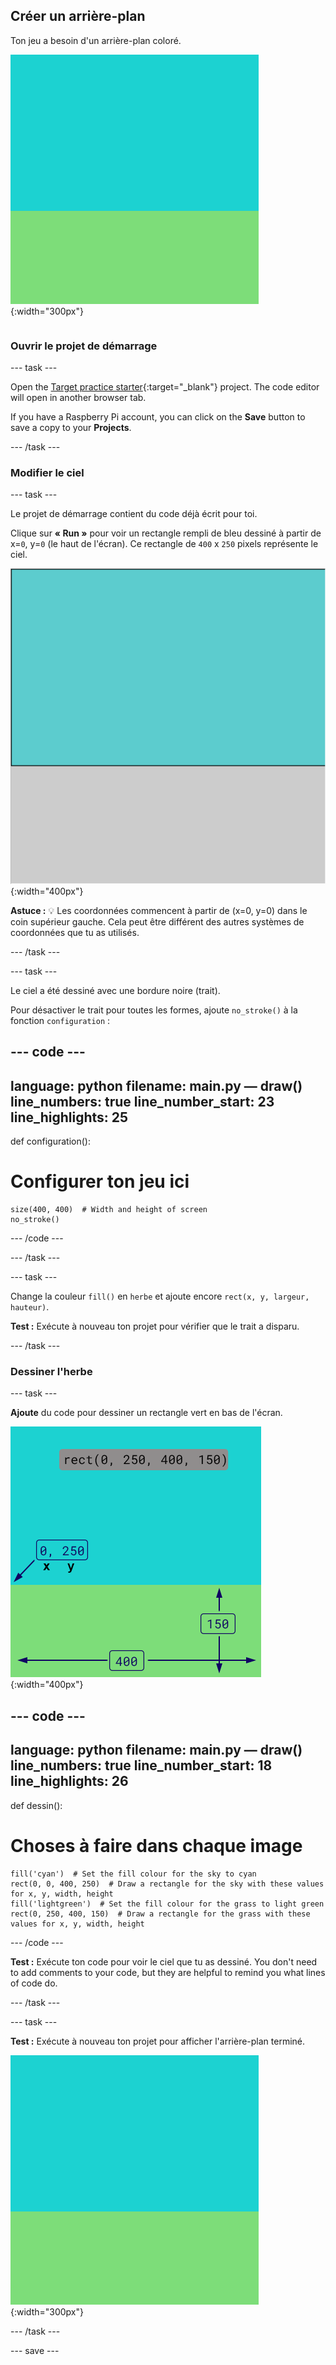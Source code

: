 ## Créer un arrière-plan

<div style="display: flex; flex-wrap: wrap">
<div style="flex-basis: 200px; flex-grow: 1; margin-right: 15px;">
Ton jeu a besoin d'un arrière-plan coloré.
</div>
<div>

![La zone de sortie avec un rectangle de couleur ciel au-dessus d'un rectangle de couleur herbe pour créer l'arrière-plan.](images/background.png){:width="300px"}

</div>
</div>

### Ouvrir le projet de démarrage

--- task ---

Open the [Target practice starter](https://editor.raspberrypi.org/en/projects/target-practice-starter){:target="_blank"} project. The code editor will open in another browser tab.

If you have a Raspberry Pi account, you can click on the **Save** button to save a copy to your **Projects**.

--- /task ---

### Modifier le ciel

--- task ---

Le projet de démarrage contient du code déjà écrit pour toi.

Clique sur **« Run »** pour voir un rectangle rempli de bleu dessiné à partir de x=`0`, y=`0` (le haut de l'écran). Ce rectangle de `400` x `250` pixels représente le ciel.

![Un rectangle bleu entouré d'une bordure noire, au-dessus d'un rectangle gris. Le coin supérieur gauche du canevas est marqué par x=0, y=0 c'est l'origine du rectangle. La largeur est surlignée à 400 et la hauteur à 250. Le code rect(0, 0, 400, 250) s'affiche.](images/sky_stroke.png){:width="400px"}

**Astuce :** 💡 Les coordonnées commencent à partir de (x=0, y=0) dans le coin supérieur gauche. Cela peut être différent des autres systèmes de coordonnées que tu as utilisés.

--- /task ---

--- task ---

Le ciel a été dessiné avec une bordure noire (trait).

Pour désactiver le trait pour toutes les formes, ajoute `no_stroke()` à la fonction `configuration` :

--- code ---
---
language: python filename: main.py — draw() line_numbers: true line_number_start: 23
line_highlights: 25
---
def configuration():
# Configurer ton jeu ici

    size(400, 400)  # Width and height of screen
    no_stroke()

--- /code ---

--- /task ---

--- task ---

Change la couleur `fill()` en `herbe` et ajoute encore `rect(x, y, largeur, hauteur)`.

**Test :** Exécute à nouveau ton projet pour vérifier que le trait a disparu.

--- /task ---

### Dessiner l'herbe

--- task ---

**Ajoute** du code pour dessiner un rectangle vert en bas de l'écran.

![La zone de sortie avec un rectangle de couleur ciel au-dessus d'un rectangle de couleur herbe pour créer l'arrière-plan. Le coin supérieur gauche du rectangle est marqué x=0, y=250 ; c'est l'origine du rectangle. La largeur est surlignée à 400 et la hauteur à 150. Le code rect(0, 0, 400, 250) s'affiche.](images/green-grass.png){:width="400px"}

--- code ---
---
language: python filename: main.py — draw() line_numbers: true line_number_start: 18
line_highlights: 26
---
def dessin():
# Choses à faire dans chaque image

    fill('cyan')  # Set the fill colour for the sky to cyan
    rect(0, 0, 400, 250)  # Draw a rectangle for the sky with these values for x, y, width, height
    fill('lightgreen')  # Set the fill colour for the grass to light green
    rect(0, 250, 400, 150)  # Draw a rectangle for the grass with these values for x, y, width, height

--- /code ---

**Test :** Exécute ton code pour voir le ciel que tu as dessiné. You don't need to add comments to your code, but they are helpful to remind you what lines of code do.

--- /task ---

--- task ---

**Test :** Exécute à nouveau ton projet pour afficher l'arrière-plan terminé.

![Le ciel et l'herbe sont créés en écrivant du code pour dessiner des rectangles colorés.](images/background.png){:width="300px"}

--- /task ---

--- save ---

